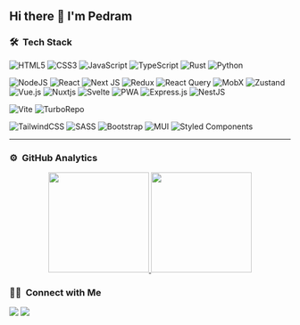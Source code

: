 ## Hi there 👋 I'm Pedram

### 🛠 &nbsp;Tech Stack


![HTML5](https://img.shields.io/badge/html5-%23E34F26.svg?style=for-the-badge&logo=html5&logoColor=white)
![CSS3](https://img.shields.io/badge/css3-%231572B6.svg?style=for-the-badge&logo=css3&logoColor=white)
![JavaScript](https://img.shields.io/badge/javascript-%23323330.svg?style=for-the-badge&logo=javascript&logoColor=%23F7DF1E)
![TypeScript](https://img.shields.io/badge/typescript-%23007ACC.svg?style=for-the-badge&logo=typescript&logoColor=white)
![Rust](https://img.shields.io/badge/rust-%23000000.svg?style=for-the-badge&logo=rust&logoColor=white)
![Python](https://img.shields.io/badge/python-%233776AB.svg?style=for-the-badge&logo=python&logoColor=white)

![NodeJS](https://img.shields.io/badge/node.js-6DA55F?style=for-the-badge&logo=node.js&logoColor=white)
![React](https://img.shields.io/badge/react-%2320232a.svg?style=for-the-badge&logo=react&logoColor=%2361DAFB)
![Next JS](https://img.shields.io/badge/Next-black?style=for-the-badge&logo=next.js&logoColor=white)
![Redux](https://img.shields.io/badge/redux-%23593d88.svg?style=for-the-badge&logo=redux&logoColor=white)
![React Query](https://img.shields.io/badge/-React%20Query-FF4154?style=for-the-badge&logo=react%20query&logoColor=white)
![MobX](https://img.shields.io/badge/mobx-%23FF9955?style=for-the-badge&logo=mobx&logoColor=white)
![Zustand](https://img.shields.io/badge/zustand-000000?style=for-the-badge&logo=zustand&logoColor=white)
![Vue.js](https://img.shields.io/badge/vuejs-%2335495e.svg?style=for-the-badge&logo=vuedotjs&logoColor=%234FC08D)
![Nuxtjs](https://img.shields.io/badge/Nuxt-002E3B?style=for-the-badge&logo=nuxtdotjs&logoColor=#00DC82)
![Svelte](https://img.shields.io/badge/svelte-%23f1413d.svg?style=for-the-badge&logo=svelte&logoColor=white)
![PWA](https://img.shields.io/badge/PWA-%235A0FC8?style=for-the-badge&logo=pwa&logoColor=white)
![Express.js](https://img.shields.io/badge/express.js-%23404d59.svg?style=for-the-badge&logo=express&logoColor=%2361DAFB)
![NestJS](https://img.shields.io/badge/nestjs-%23E0234E.svg?style=for-the-badge&logo=nestjs&logoColor=white)


![Vite](https://img.shields.io/badge/vite-%23646CFF.svg?style=for-the-badge&logo=vite&logoColor=white)
![TurboRepo](https://img.shields.io/badge/turborepo-000000?style=for-the-badge&logo=turborepo&logoColor=white)


![TailwindCSS](https://img.shields.io/badge/tailwindcss-%2338B2AC.svg?style=for-the-badge&logo=tailwind-css&logoColor=white)
![SASS](https://img.shields.io/badge/SASS-hotpink.svg?style=for-the-badge&logo=SASS&logoColor=white)
![Bootstrap](https://img.shields.io/badge/bootstrap-%238511FA.svg?style=for-the-badge&logo=bootstrap&logoColor=white)
![MUI](https://img.shields.io/badge/MUI-%230081CB.svg?style=for-the-badge&logo=mui&logoColor=white)
![Styled Components](https://img.shields.io/badge/styled--components-DB7093?style=for-the-badge&logo=styled-components&logoColor=white)


-----

### ⚙️ &nbsp;GitHub Analytics

<p align="center">
<a href="https://github.com/itsspedram">
  <img height="180em" src="https://github-readme-stats-eight-theta.vercel.app/api?username=itsspedram&show_icons=true&theme=algolia&include_all_commits=true&count_private=true"/>
  <img height="180em" src="https://github-readme-stats-eight-theta.vercel.app/api/top-langs/?username=itsspedram&layout=compact&langs_count=12&theme=algolia&hide=css,html,scss"/>
</a>
</p>

### 🤝🏼 &nbsp;Connect with Me

<a href="https://ir.linkedin.com/in/pedram-mirshah-b5425516a?original_referer=https%3A%2F%2Fwww.google.com%2F"><img src="https://img.shields.io/badge/-Pedram%20Mirshah-0077B5?style=flat&logo=Linkedin&logoColor=white"/></a>
<a href="mailto:pedmsv@gmail.com"><img src="https://img.shields.io/badge/-pedmsv@gmail.com-black?style=flat&logo=maildotru&logoColor=white"/></a>

